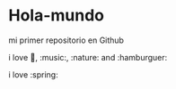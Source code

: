 # Hola-mundo

mi primer repositorio en Github

i love :dog:, :music:, :nature: and :hamburguer:

i love :spring:
